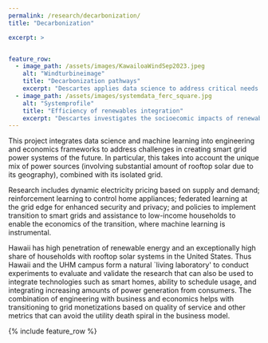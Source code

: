 ```yaml
---
permalink: /research/decarbonization/
title: "Decarbonization"

excerpt: >


feature_row:
  - image_path: /assets/images/KawailoaWindSep2023.jpeg
    alt: "Windturbineimage"
    title: "Decarbonization pathways"
    excerpt: "Descartes applies data science to address critical needs in the pathway to decarbonization."
  - image_path: /assets/images/systemdata_ferc_square.jpg
    alt: "Systemprofile"
    title: "Efficiency of renewables integration"
    excerpt: "Descartes investigates the socioecomic impacts of renewables integration."
---
```



This project integrates data science and machine learning into engineering and economics frameworks to address challenges in creating smart grid power systems of the future. In particular, this takes into account the unique mix of power sources (involving substantial amount of rooftop solar due to its geography), combined with its isolated grid.
 
Research includes dynamic electricity pricing based on supply and demand; reinforcement learning to control home appliances; federated learning at the grid edge for enhanced security and privacy; and policies to implement transition to smart grids and assistance to low-income households to enable the economics of the transition, where machine learning is instrumental. 

Hawaii has high penetration of renewable energy and an exceptionally high share of households with rooftop solar systems in the United States. Thus Hawaii  and the UHM campus form a natural `living laboratory' to conduct experiments to evaluate and validate the research that can also be used to integrate technologies such as smart homes, ability to schedule usage, and integrating increasing amounts of power generation from consumers. The combination of engineering with business and economics helps with transitioning to grid monetizations based on quality of service and other metrics that can avoid the utility death spiral in the business model.


{% include feature_row %}
